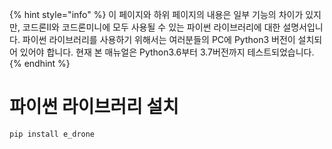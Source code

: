 

{% hint style="info" %}
이 페이지와 하위 페이지의 내용은 일부 기능의 차이가 있지만, 코드론II와 코드론미니에 모두 사용될 수 있는 파이썬 라이브러리에 대한 설명서입니다. 파이썬 라이브러리를 사용하기 위해서는 여러분들의 PC에 Python3 버전이 설치되어 있어야 합니다. 현재 본 매뉴얼은 Python3.6부터 3.7버전까지 테스트되었습니다.
{% endhint %}

# 파이썬 라이브러리 설치

<code>pip install e_drone</code>